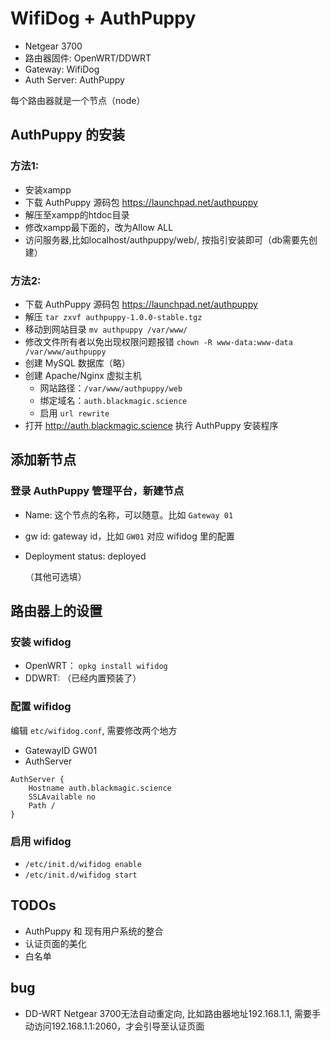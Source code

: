 # WifiDog + AuthPuppy

- Netgear 3700
- 路由器固件: OpenWRT/DDWRT
- Gateway: WifiDog
- Auth Server: AuthPuppy

每个路由器就是一个节点（node）

## AuthPuppy 的安装
### 方法1:
- 安装xampp
- 下载 AuthPuppy 源码包 https://launchpad.net/authpuppy
- 解压至xampp的htdoc目录
- 修改xampp最下面的，改为Allow ALL
- 访问服务器,比如localhost/authpuppy/web/, 按指引安装即可（db需要先创建）
### 方法2:
- 下载 AuthPuppy 源码包 https://launchpad.net/authpuppy
- 解压 `tar zxvf authpuppy-1.0.0-stable.tgz`
- 移动到网站目录 `mv authpuppy /var/www/`
- 修改文件所有者以免出现权限问题报错 `chown -R www-data:www-data /var/www/authpuppy`
- 创建 MySQL 数据库（略）
- 创建 Apache/Nginx 虚拟主机
	- 网站路径：`/var/www/authpuppy/web`
	- 绑定域名：`auth.blackmagic.science`
	- 启用 `url rewrite`
- 打开 http://auth.blackmagic.science 执行 AuthPuppy 安装程序

## 添加新节点

### 登录 AuthPuppy 管理平台，新建节点

- Name: 这个节点的名称，可以随意。比如 `Gateway 01` 
- gw id: gateway id，比如 `GW01` 对应 wifidog 里的配置
- Deployment status: deployed

	（其他可选填）

## 路由器上的设置

### 安装 wifidog 

- OpenWRT： `opkg install wifidog`
- DDWRT: （已经内置预装了）

### 配置 wifidog

编辑 `etc/wifidog.conf`, 需要修改两个地方

- GatewayID GW01
- AuthServer

```
AuthServer {
    Hostname auth.blackmagic.science
    SSLAvailable no
    Path /
}
```

### 启用 wifidog

- `/etc/init.d/wifidog enable`
- `/etc/init.d/wifidog start`

## TODOs
- AuthPuppy 和 现有用户系统的整合
- 认证页面的美化
- 白名单

## bug
- DD-WRT Netgear 3700无法自动重定向, 比如路由器地址192.168.1.1, 需要手动访问192.168.1.1:2060，才会引导至认证页面

